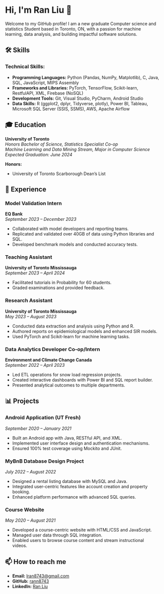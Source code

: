# Hi, I'm Ran Liu 👋

Welcome to my GitHub profile! I am a new graduate Computer science and statistics Student based in Toronto, ON, with a passion for machine learning, data analysis, and building impactful software solutions.

## 🛠 Skills

### Technical Skills:
- **Programming Languages:** Python (Pandas, NumPy, Matplotlib), C, Java, SQL, JavaScript, MIPS Assembly
- **Frameworks and Libraries:** PyTorch, TensorFlow, Scikit-learn, RestfulAPI, XML, Firebase (NoSQL)
- **Development Tools:** Git, Visual Studio, PyCharm, Android Studio
- **Data Skills:** R (ggplot2, dplyr, Tidyverse, plotly), Power BI, Tableau, Microsoft SQL Server (SSIS, SSMS), AWS, Apache Airflow

## 🎓 Education

**University of Toronto**  
*Honors Bachelor of Science, Statistics Specialist Co-op*  
*Machine Learning and Data Mining Stream, Major in Computer Science*  
*Expected Graduation: June 2024*

**Honors:**  
- University of Toronto Scarborough Dean’s List

## 💼 Experience

### Model Validation Intern
**EQ Bank**  
*September 2023 – December 2023*  
- Collaborated with model developers and reporting teams.
- Replicated and validated over 40GB of data using Python libraries and SQL.
- Developed benchmark models and conducted accuracy tests.

### Teaching Assistant
**University of Toronto Mississauga**  
*September 2023 – April 2024*  
- Facilitated tutorials in Probability for 60 students.
- Graded examinations and provided feedback.

### Research Assistant
**University of Toronto Mississauga**  
*May 2023 – August 2023*  
- Conducted data extraction and analysis using Python and R.
- Authored reports on epidemiological models and enhanced SIR models.
- Used PyTorch and Scikit-learn for machine learning tasks.

### Data Analytics Developer Co-op/Intern
**Environment and Climate Change Canada**  
*September 2022 – April 2023*  
- Led ETL operations for snow load regression projects.
- Created interactive dashboards with Power BI and SQL report builder.
- Presented analytical outcomes to multiple departments.

## 📊 Projects

### Android Application (UT Fresh)
*September 2020 – January 2021*  
- Built an Android app with Java, RESTful API, and XML.
- Implemented user interface design and authentication mechanisms.
- Ensured 100% test coverage using Mockito and JUnit.

### MyBnB Database Design Project
*July 2022 – August 2022*  
- Designed a rental listing database with MySQL and Java.
- Integrated user-centric features like account creation and property booking.
- Enhanced platform performance with advanced SQL queries.

### Course Website
*May 2020 – August 2021*  
- Developed a course-centric website with HTML/CSS and JavaScript.
- Managed user data through SQL integration.
- Enabled users to browse course content and stream instructional videos.

## 📫 How to reach me

- **Email:** [lran8743@gmail.com](mailto:lran8743@gmail.com)
- **GitHub:** [rann8743](http://github.com/rann8743)
- **LinkedIn:** [Ran Liu](https://www.linkedin.com/in/ranliu8743/)
